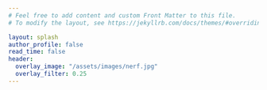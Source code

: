 ```yaml
---
# Feel free to add content and custom Front Matter to this file.
# To modify the layout, see https://jekyllrb.com/docs/themes/#overriding-theme-defaults

layout: splash
author_profile: false
read_time: false
header:
  overlay_image: "/assets/images/nerf.jpg"
  overlay_filter: 0.25
---
```

